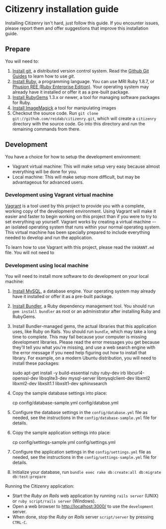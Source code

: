 Citizenry installation guide
============================

Installing Citizenry isn't hard, just follow this guide. If you encounter issues, please report them and offer suggestions that improve this installation guide.

Prepare
-------

You will need to:

  1. [Install git](http://git-scm.com/), a distributed version control system. Read the [Github Git Guides](http://github.com/guides/home) to learn how to use *git*.
  2. [Install Ruby](http://www.ruby-lang.org/), a programming language. You can use MRI Ruby 1.8.7, or [Phusion REE (Ruby Enterprise Edition)](http://rubyenterpriseedition.com/). Your operating system may already have it installed or offer it as a pre-built package.
  3. [Install RubyGems](http://rubyforge.org/projects/rubygems/) 1.3.x or newer, a tool for managing software packages for Ruby.
  4. [Install ImageMagick](http://www.imagemagick.org/) a tool for manipulating images
  5. Checkout the source code. Run `git clone git://github.com/reidab/citizenry.git`, which will create a `citizenry` directory with the source code. Go into this directory and run the remaining commands from there.

Development
-----------

You have a choice for how to setup the development environment:

* Vagrant virtual machine: This will make setup very easy because almost everything will be done for you.
* Local machine: This will make setup more difficult, but may be advantageous for advanced users.

### Development using Vagrant virtual machine

[Vagrant](http://vagrantup.com/) is a tool used by this project to provide you with a complete, working copy of the development environment. Using Vagrant will make it easier and faster to begin working on this project than if you were to try to set everything up yourself. Vagrant works by creating a virtual machine -- an isolated operating system that runs within your normal operating system. This virtual machine has been specially prepared to include everything needed to develop and run the application.

To learn how to use Vagrant with this project, please read the `VAGRANT.md` file. You will not need to

### Development using local machine

You will need to install more software to do development on your local machine:

  1. [Install MySQL](http://www.mysql.org/), a database engine. Your operating system may already have it installed or offer it as a pre-built package.
  2. [Install Bundler](http://gembundler.com/), a Ruby dependency management tool. You should run `gem install bundler` as root or an administrator after installing Ruby and RubyGems.
  3. Install Bundler-managed gems, the actual libraries that this application uses, like Ruby on Rails. You should run `bundle`, which may take a long time to complete. This may fail because your computer is missing development libraries. Please read the error messages you get because they'll tell you what you're missing, and use a web search engine with the error message if you need help figuring out how to install that library. For example, on a modern Ubuntu distribution, you will need to install these packages:

        sudo apt-get install -y build-essential ruby ruby-dev irb libcurl4-openssl-dev libsqlite3-dev mysql-server libmysqlclient-dev libxml2 libxml2-dev libxslt1.1 libxslt1-dev sphinxsearch

  4. Copy the sample database settings into place:

        cp config/database-sample.yml config/databse.yml

  5. Configure the database settings in the `config/database.yml` file as needed, see the instructions in the `config/database-sample.yml` file for details.
  6. Copy the sample application settings into place:

        cp config/settings-sample.yml config/settings.yml

  7. Configure the application settings in the `config/settings.yml` file as needed, see the instructions in the `config/settings-sample.yml` file for details.
  8. Initialize your database, run `bundle exec rake db:create:all db:migrate db:test:prepare`

Running the Citizenry application:

  * Start the *Ruby on Rails* web application by running `rails server` (UNIX) or `ruby script/rails server` (Windows).
  * Open a web browser to <http://localhost:3000/> to use the `development` server.
  * When done, stop the *Ruby on Rails* server `script/server` by pressing `CTRL-C`.
